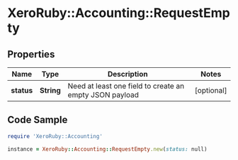 # XeroRuby::Accounting::RequestEmpty

## Properties

Name | Type | Description | Notes
------------ | ------------- | ------------- | -------------
**status** | **String** | Need at least one field to create an empty JSON payload | [optional] 

## Code Sample

```ruby
require 'XeroRuby::Accounting'

instance = XeroRuby::Accounting::RequestEmpty.new(status: null)
```


